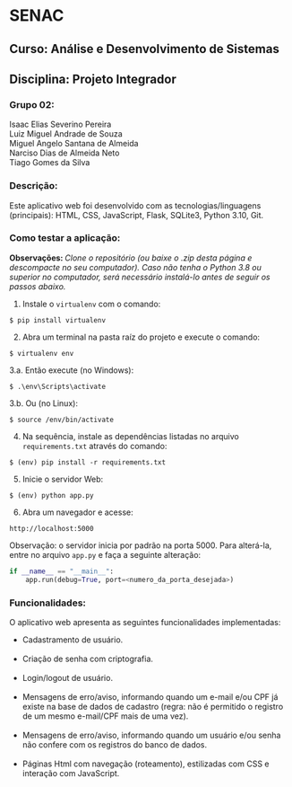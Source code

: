 # SENAC 

## Curso: Análise e Desenvolvimento de Sistemas 

## Disciplina: Projeto Integrador

### Grupo 02:
<p>Isaac Elias Severino Pereira
<br>Luiz Miguel Andrade de Souza
<br>Miguel Angelo Santana de Almeida
<br>Narciso Dias de Almeida Neto
<br>Tiago Gomes da Silva</p>

### Descrição:
<p>Este aplicativo web foi desenvolvido com as tecnologias/linguagens (principais): HTML, CSS, JavaScript, Flask, SQLite3, Python 3.10, Git.</p>

### Como testar a aplicação:

<strong>Observações: </strong><em>Clone o repositório (ou baixe o .zip desta página e descompacte no seu computador). Caso não tenha o Python 3.8 ou superior no computador, será necessário instalá-lo antes de seguir os passos abaixo.</em>

1. Instale o `virtualenv` com o comando:
```
$ pip install virtualenv
```

2. Abra um terminal na pasta raíz do projeto e execute o comando:
```
$ virtualenv env
```

3.a. Então execute (no Windows):
```
$ .\env\Scripts\activate
```

3.b. Ou (no Linux):
```
$ source /env/bin/activate
```

4. Na sequência, instale as dependências listadas no arquivo `requirements.txt` através do comando:
```
$ (env) pip install -r requirements.txt
```

5. Inicie o servidor Web:
```
$ (env) python app.py
```

6. Abra um navegador e acesse:
```
http://localhost:5000
```

Observação: o servidor inicia por padrão na porta 5000. Para alterá-la, entre no arquivo `app.py` e faça a seguinte alteração:

```python
if __name__ == "__main__":
    app.run(debug=True, port=<numero_da_porta_desejada>)
```

### Funcionalidades:
<p>O aplicativo web apresenta as seguintes funcionalidades implementadas:</p>
<ul>
    <li>Cadastramento de usuário.</li><br>
    <li>Criação de senha com criptografia.</li><br>
    <li>Login/logout de usuário.</li><br>
    <li>Mensagens de erro/aviso, informando quando um e-mail e/ou CPF já existe na base de dados de cadastro (regra: não é permitido o registro de um mesmo e-mail/CPF mais de uma vez).</li><br>
    <li>Mensagens de erro/aviso, informando quando um usuário e/ou senha não confere com os registros do banco de dados.</li><br>
    <li>Páginas Html com navegação (roteamento), estilizadas com CSS e interação com JavaScript.</li><br>
</ul>
